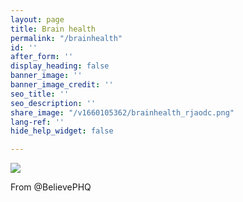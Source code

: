 ```yaml
---
layout: page
title: Brain health
permalink: "/brainhealth"
id: ''
after_form: ''
display_heading: false
banner_image: ''
banner_image_credit: ''
seo_title: ''
seo_description: ''
share_image: "/v1660105362/brainhealth_rjaodc.png"
lang-ref: ''
hide_help_widget: false

---
```

  
![](https://res.cloudinary.com/combataddictionchq/v1660105362/brainhealth_rjaodc.png)

From @BelievePHQ